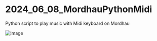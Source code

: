 # 2024_06_08_MordhauPythonMidi
Python script to play music with Midi keyboard on Mordhau


![image](https://github.com/EloiStree/2024_06_08_MordhauPythonMidi/assets/20149493/21b7a774-ac24-4005-9c68-d73009d7f00f)
